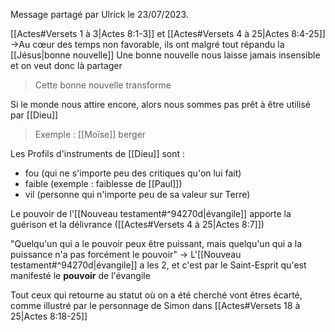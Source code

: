 Message partagé par Ulrick le 23/07/2023.

[[Actes#Versets 1 à 3|Actes 8:1-3]] et [[Actes#Versets 4 à 25|Actes 8:4-25]]
->Au cœur des temps non favorable, ils ont malgré tout répandu la [[Jésus|bonne nouvelle]]
Une bonne nouvelle nous laisse jamais insensible et on veut donc là partager
> Cette bonne nouvelle transforme

Si le monde nous attire encore, alors nous sommes pas prêt à être utilisé par [[Dieu]]
> Exemple : [[Moïse]] berger

Les Profils d'instruments de [[Dieu]] sont :
- fou (qui ne s'importe peu des critiques qu'on lui fait)
- faible (exemple : faiblesse de [[Paul]])
- vil (personne qui n'importe peu de sa valeur sur Terre)

Le pouvoir de l'[[Nouveau testament#^94270d|évangile]] apporte la guérison et la délivrance ([[Actes#Versets 4 à 25|Actes 8:7]])

"Quelqu'un qui a le pouvoir peux être puissant, mais quelqu'un qui a la puissance n'a pas forcément le pouvoir"
-> L'[[Nouveau testament#^94270d|évangile]] a les 2, et c'est par le Saint-Esprit qu'est manifesté le **pouvoir** de l'évangile

Tout ceux qui retourne au statut où on a été cherché vont êtres écarté, comme illustré par le personnage de Simon dans [[Actes#Versets 18 à 25|Actes 8:18-25]]
